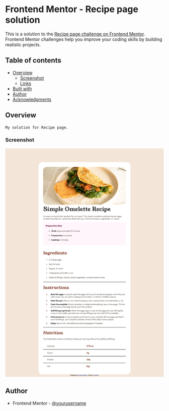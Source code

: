 # Frontend Mentor - Recipe page solution

This is a solution to the [Recipe page challenge on Frontend Mentor](https://www.frontendmentor.io/challenges/recipe-page-KiTsR8QQKm). Frontend Mentor challenges help you improve your coding skills by building realistic projects. 

## Table of contents

- [Overview](#overview)
  - [Screenshot](#screenshot)
  - [Links](#links)
- [Built with](#built-with)
- [Author](#author)
- [Acknowledgments](#acknowledgments)

## Overview

    My solution for Recipe page.

### Screenshot

![Recipe page](./Recipe-page-screenshot-example.png)

## Author

- Frontend Mentor - [@yourusername](https://www.frontendmentor.io/profile/yourusername)

